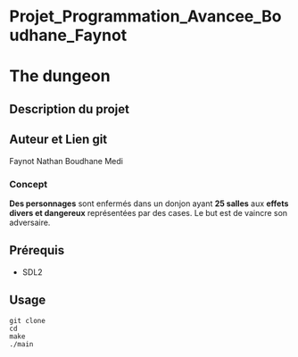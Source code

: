 # Projet_Programmation_Avancee_Boudhane_Faynot

# The dungeon  

## Description du projet  


## Auteur et Lien git 

Faynot Nathan
Boudhane Medi

### Concept  

**Des personnages** sont enfermés dans un donjon ayant **25 salles** aux **effets divers et dangereux** représentées par des cases. Le but est de vaincre son adversaire. 

## Prérequis  


* SDL2

## Usage  

```
git clone
cd
make
./main
```

